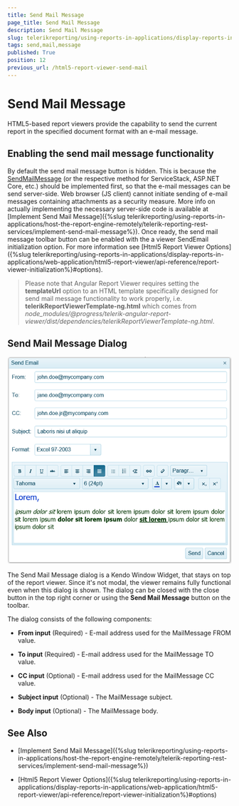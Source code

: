 ```yaml
---
title: Send Mail Message
page_title: Send Mail Message 
description: Send Mail Message
slug: telerikreporting/using-reports-in-applications/display-reports-in-applications/web-application/send-mail-message
tags: send,mail,message
published: True
position: 12
previous_url: /html5-report-viewer-send-mail
---
```


# Send Mail Message

HTML5-based report viewers provide the capability to send the current report in the specified document format with an e-mail message. 

## Enabling the send mail message functionality

By default the send mail message button is hidden. This is because the [SendMailMessage](/reporting/api/Telerik.Reporting.Services.WebApi.ReportsControllerBase#Telerik_Reporting_Services_WebApi_ReportsControllerBase_SendMailMessage) (or the respective method for ServiceStack, ASP.NET Core, etc.) should be implemented first, so that the e-mail messages can be send server-side. Web browser (JS client) cannot initiate sending of e-mail messages containing attachments as a security measure. More info on actually implementing the necessary server-side code is available at [Implement Send Mail Message]({%slug telerikreporting/using-reports-in-applications/host-the-report-engine-remotely/telerik-reporting-rest-services/implement-send-mail-message%}). Once ready, the send mail message toolbar button can be enabled with the a viewer SendEmail initialization option. For more information see [Html5 Report Viewer Options]({%slug telerikreporting/using-reports-in-applications/display-reports-in-applications/web-application/html5-report-viewer/api-reference/report-viewer-initialization%}#options).

> Please note that Angular Report Viewer requires setting the __templateUrl__ option to an HTML template specifically designed for send mail message functionality to work properly, i.e. __telerikReportViewerTemplate-ng.html__ which comes from *node_modules/@progress/telerik-angular-report-viewer/dist/dependencies/telerikReportViewerTemplate-ng.html*. 


## Send Mail Message Dialog  

  ![send-mail-msg-dialog](images/HTML5ReportViewer/send-mail-msg-dialog.png)

The Send Mail Message dialog is a Kendo Window Widget, that stays on top of the report viewer. Since it's not modal, the viewer remains fully functional even when this dialog is shown. The dialog can be closed with the close button in the top right corner or using the __Send Mail Message__ button on the toolbar. 

The dialog consists of the following components: 

* __From input__ (Required) - E-mail address used for the MailMessage FROM value. 

* __To input__ (Required) - E-mail address used for the MailMessage TO value. 

* __CC input__ (Optional) - E-mail address used for the MailMessage CC value. 

* __Subject input__ (Optional) - The MailMessage subject. 

* __Body input__ (Optional) - The MailMessage body. 

## See Also

* [Implement Send Mail Message]({%slug telerikreporting/using-reports-in-applications/host-the-report-engine-remotely/telerik-reporting-rest-services/implement-send-mail-message%})

* [Html5 Report Viewer Options]({%slug telerikreporting/using-reports-in-applications/display-reports-in-applications/web-application/html5-report-viewer/api-reference/report-viewer-initialization%}#options)
